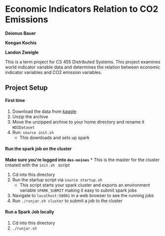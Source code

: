 # Economic Indicators Relation to CO2 Emissions
**Deionus Bauer**

**Keegan Kochis**

**Landon Zweigle**

This is a term project for CS 455 Distributed Systems. This project examines world indicator variable data and determines the relation between economic indicator variables and CO2 emission variables.

## Project Setup
#### First time
1. Download the data from [kaggle](https://www.kaggle.com/worldbank/world-development-indicators/download)
1. Unzip the archive
1. Move the unzipped archive to your home directory and rename it `WDIDataset`
1. Run: `source init.sh`
    * This downloads and sets up spark
    
#### Run the spark job on the cluster
**Make sure you're logged into `des-moines`**
    * This is the master for the cluster created with the `init.sh ` script
1. Cd into this directory
1. Run the startup script via `source startup.sh`
    * This script starts your spark cluster and exports an environment variable `SPARK_SUBMIT` making it easy to submit spark jobs
1. Navigate to `localhost:50001` in a web browser to see the running jobs
1. Run `./runjar.sh cluster` to submit a job to the cluster

#### Run a Spark Job locally
1. Cd into this directory
1. `./runjar.sh`
